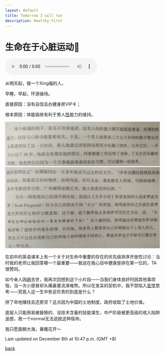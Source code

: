 ```yaml
---
layout: default
title: Tomorrow I will run
description: Healthy First
---
```


# 生命在于心脏运动🏃

<audio controls autoplay>
  <source src="../audio/Ear.m4a" type="audio/mp4">
Your browser does not support the audio element.
</audio>

从明天起，做一个Xìng福的人。

早睡，早起，环游操场。

直接原因：没有自信去办健身房VIP卡；

根本原因：体能锻炼有利于男人[性](https://lixiaolai.com/#/ji/)能力的维持。

![Some Versions](../pic/ShouldRunning.jpeg)
![Some Versions](../pic/PenisSize.jpeg)

在初中的英语课本上有一个关于对生命中重要的存在的优先级排序开放性讨论：当时我的老师让我回答哪一个最重要——我说在我心目中健康是排在第一位的，TA很赞同。

如今亲人因[病](https://book.douban.com/subject/26576861/)去世，我再次回想到这个小片段——当我们身体良好时因其他事烦恼，当一次小感冒却头痛鼻塞流涕难熬。所以在发呆的契机中，我不禁陷入[哲学](https://book.douban.com/subject/25961458/)思考——究竟人这一生中弥足珍贵的到底是什么？

拼了命地赚钱去还房贷？这点因为中国的土地制度，政府收取了土地价值。

底层人只能用易被替换的、没技术含量的技能谋生，中产阶级被更高级的收入陷阱迷惑，我一个normal无法逃脱这种宿命。

我只愿面朝大海，春暖花开～

Last updated on December 8th at 10:47 p.m. (GMT +8)

[back](../../)
